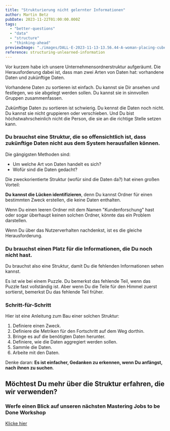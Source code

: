 ```yaml
---
title: "Strukturierung nicht gelernter Informationen"
author: Martin Betz
pubDate: 2023-11-22T01:00:00.000Z
tags:
  - "better-questions"
  - "data"
  - "structure"
  - "thinking-ahead"
previewImage: "./images/DALL·E-2023-11-13-13.56.44-A-woman-placing-cubes-of-data-into-labeled-boxes.-The-scene-is-dominated-by-blue-and-mint-colors-blending-a-watercolor-aesthetic-with-slightly-geomet.png"
reference: structuring-unlearned-information
---
```


Vor kurzem habe ich unsere Unternehmensordnerstruktur aufgeräumt. Die Herausforderung dabei ist, dass man zwei Arten von Daten hat: vorhandene Daten und zukünftige Daten.

Vorhandene Daten zu sortieren ist einfach. Du kannst sie Dir ansehen und festlegen, wo sie abgelegt werden sollen. Du kannst sie in sinnvollen Gruppen zusammenfassen.

Zukünftige Daten zu sortieren ist schwierig. Du kennst die Daten noch nicht. Du kannst sie nicht gruppieren oder verschieben. Und Du bist höchstwahrscheinlich nicht die Person, die sie an die richtige Stelle setzen kann.

### Du brauchst eine Struktur, die so offensichtlich ist, dass zukünftige Daten nicht aus dem System herausfallen können.

Die gängigsten Methoden sind:

- Um welche Art von Daten handelt es sich?
- Wofür sind die Daten gedacht?

Die zweckorientierte Struktur (wofür sind die Daten da?) hat einen großen Vorteil:

**Du kannst die Lücken identifizieren**, denn Du kannst Ordner für einen bestimmten Zweck erstellen, die keine Daten enthalten.

Wenn Du einen leeren Ordner mit dem Namen "Kundenforschung" hast oder sogar überhaupt keinen solchen Ordner, könnte das ein Problem darstellen.

Wenn Du über das Nutzerverhalten nachdenkst, ist es die gleiche Herausforderung.

### Du brauchst einen Platz für die Informationen, die Du noch nicht hast.

Du brauchst also eine Struktur, damit Du die fehlenden Informationen sehen kannst.

Es ist wie bei einem Puzzle. Du bemerkst das fehlende Teil, wenn das Puzzle fast vollständig ist. Aber wenn Du die Teile für den Himmel zuerst sortierst, bemerkst Du das fehlende Teil früher.

### Schritt-für-Schritt

Hier ist eine Anleitung zum Bau einer solchen Struktur:

1. Definiere einen Zweck.
2. Definiere die Metriken für den Fortschritt auf dem Weg dorthin.
3. Bringe es auf die benötigten Daten herunter.
4. Definiere, wie die Daten aggregiert werden sollen.
5. Sammle die Daten.
6. Arbeite mit den Daten.

Denke daran: **Es ist einfacher, Gedanken zu erkennen, wenn Du anfängst, nach ihnen zu suchen**.

## Möchtest Du mehr über die Struktur erfahren, die wir verwenden?

### Werfe einen Blick auf unseren nächsten Mastering Jobs to be Done Workshop

[Klicke hier](/leistungen/mastering-jobs-to-be-done-online-workshop/)
